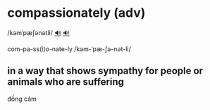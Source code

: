 # compassionately (adv)

/kəmˈpæʃənətli/ [🔊](https://www.oxfordlearnersdictionaries.com/media/english/uk_pron/c/com/compa/compassionately__gb_1.mp3) [🔊](https://www.oxfordlearnersdictionaries.com/media/english/us_pron/c/com/compa/compassionately__us_1.mp3)

com-pa-ss(i)o-nate-ly /kəm-ˈpæ-ʃə-nət-li/

## in a way that shows sympathy for people or animals who are suffering

đồng cảm
